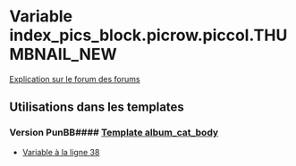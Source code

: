 # Variable index_pics_block.picrow.piccol.THUMBNAIL_NEW
[Explication sur le forum des forums](http://forum.forumactif.com/t294113-listing-des-variables#index_pics_block.picrow.piccol.THUMBNAIL_NEW)
## Utilisations dans les templates
### Version PunBB#### [Template album_cat_body](punbb/album_cat_body.md)
* [Variable à la ligne 38](../punbb/album_cat_body.tpl#L38)